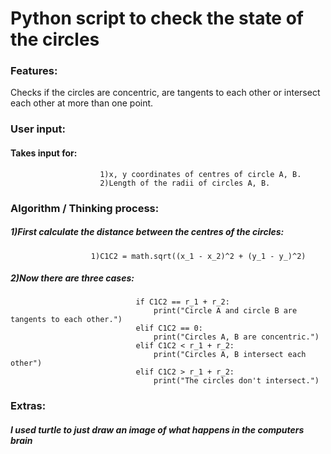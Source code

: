 # Python script to check the state of the circles

### Features:
Checks if the circles are concentric, are tangents to each other or intersect each other at more than one point.

### User input:
#### Takes input for:
                        1)x, y coordinates of centres of circle A, B.
                        2)Length of the radii of circles A, B.
                        
### Algorithm / Thinking process:    
##### 1)First calculate the distance between the centres of the circles:
                      1)C1C2 = math.sqrt((x_1 - x_2)^2 + (y_1 - y_)^2)
##### 2)Now there are three cases:
                                if C1C2 == r_1 + r_2:
                                    print("Circle A and circle B are tangents to each other.")
                                elif C1C2 == 0:
                                    print("Circles A, B are concentric.")
                                elif C1C2 < r_1 + r_2:
                                    print("Circles A, B intersect each other")
                                elif C1C2 > r_1 + r_2:
                                    print("The circles don't intersect.")

### Extras:
##### I used turtle to just draw an image of what happens in the computers brain 
